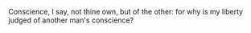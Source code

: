Conscience, I say, not thine own, but of the other: for why is my liberty judged of another man's conscience?
